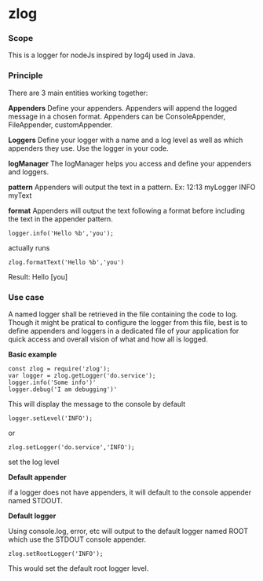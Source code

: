 # zlog



### Scope

This is a logger for nodeJs inspired by log4j used in Java.



### Principle

There are 3 main entities working together:

**Appenders**
Define your appenders. Appenders will append the logged message in a chosen format.
Appenders can be ConsoleAppender, FileAppender, customAppender.

**Loggers**
Define your logger with a name and a log level as well as which appenders they use.
Use the logger in your code.

**logManager**
The logManager helps you access and define your appenders and loggers.

**pattern**
Appenders will output the text in a pattern.
Ex: 12:13 myLogger INFO myText

**format**
Appenders will output the text following a format before including the text in the appender pattern.

    logger.info('Hello %b','you');

actually runs

    zlog.formatText('Hello %b','you')
    
Result: Hello [you]


### Use case

A named logger shall be retrieved in the file containing the code to log.
Though it might be pratical to configure the logger from this file, best is to define appenders and loggers in a dedicated file of your application for quick access and overall vision of what and how all is logged.

**Basic example**

    const zlog = require('zlog');
    var logger = zlog.getLogger('do.service');
    logger.info('Some info')'
    logger.debug('I am debugging')'

This will display the message to the console by default

    logger.setLevel('INFO');

or 

    zlog.setLogger('do.service','INFO');

set the log level

**Default appender**

if a logger does not have appenders, it will default to the console appender named STDOUT.


**Default logger**

Using console.log, error, etc will output to the default logger named ROOT
which use the STDOUT console appender.

    zlog.setRootLogger('INFO');

This would set the default root logger level.


